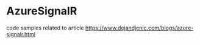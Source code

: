 # AzureSignalR

code samples related to article https://www.dejandjenic.com/blogs/azure-signalr.html
